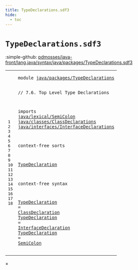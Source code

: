 ```yaml
---
title: TypeDeclarations.sdf3
hide:
  - toc
---
```


# `TypeDeclarations.sdf3`

:simple-github: [pdmosses/java-front/lang.java/syntax/java/packages/TypeDeclarations.sdf3]

[pdmosses/java-front/lang.java/syntax/java/packages/TypeDeclarations.sdf3]: https://github.com/pdmosses/java-front/blob/master/lang.java/syntax/java/packages/TypeDeclarations.sdf3 "The source file on GitHub"

<div class="sdf3"><table class="highlighttable"><tbody><tr><td class="linenos"><div class="linenodiv"><pre><span></span>1
2
3
4
5
6
7
8
9
10
11
12
13
14
15
16
17
18
</pre></div></td>
<td class="code"><pre><code><span class="keyword">module</span> <a href="../CompilationUnits.sdf3/#java/packages/TypeDeclarations_8_3" id="java/packages/TypeDeclarations_1_8" title="a definition with a single reference">java/packages/TypeDeclarations</a>

<span class="layout">// 7.6. Top Level Type Declarations</span>

<span class="keyword">imports</span>
  <a href="../../lexical/SemiColon.sdf3/#java/lexical/SemiColon_1_8" id="java/lexical/SemiColon_6_3" title="a reference to a single-file definition">java/lexical/SemiColon</a>
  <a href="../../classes/ClassDeclarations.sdf3/#java/classes/ClassDeclarations_1_8" id="java/classes/ClassDeclarations_7_3" title="a reference to a single-file definition">java/classes/ClassDeclarations</a>
  <a href="../../interfaces/InterfaceDeclarations.sdf3/#java/interfaces/InterfaceDeclarations_1_8" id="java/interfaces/InterfaceDeclarations_8_3" title="a reference to a single-file definition">java/interfaces/InterfaceDeclarations</a>

<span class="keyword">context-free sorts</span>

  <a href="../CompilationUnits.sdf3/#TypeDeclaration_22_5" id="TypeDeclaration_12_3" title="a definition with a single reference">TypeDeclaration</a>

<span class="keyword">context-free syntax</span>
  
  <a href="../CompilationUnits.sdf3/#TypeDeclaration_22_5" id="TypeDeclaration_16_3" title="a definition with a single reference">TypeDeclaration</a> = <a href="../../classes/ClassDeclarations.sdf3/#ClassDeclaration_22_3" id="ClassDeclaration_16_21" title="a reference to a single-file definition">ClassDeclaration</a>
  <a href="../CompilationUnits.sdf3/#TypeDeclaration_22_5" id="TypeDeclaration_17_3" title="a definition with a single reference">TypeDeclaration</a> = <a href="../../interfaces/InterfaceDeclarations.sdf3/#InterfaceDeclaration_18_3" id="InterfaceDeclaration_17_21" title="a reference to a single-file definition">InterfaceDeclaration</a>
  <a href="../CompilationUnits.sdf3/#TypeDeclaration_22_5" id="TypeDeclaration_18_3" title="a definition with a single reference">TypeDeclaration</a> = <a href="../../lexical/SemiColon.sdf3/#SemiColon_8_3" id="SemiColon_18_21" title="a reference to a single-file definition">SemiColon</a>
</code></pre></td></tr></tbody></table></div>

<div id="modal">
  <div id="modal-content">
    <span id="modal-close">&times;</span>
    <h2 id="modal-h2"></h2>
    <p  id="modal-p"></p>
    <ul id="modal-ul"></ul>
  </div>
</div>
